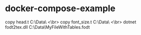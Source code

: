 # docker-compose-example
copy head.t  C:\Data\  <\br>
copy font_size.t  C:\Data\ <\br>
dotnet fodt2tex.dll C:\Data\MyFileWithTables.fodt 